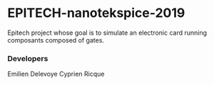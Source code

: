 # EPITECH-nanotekspice-2019
Epitech project whose goal is to simulate an electronic card running composants composed of gates.


### Developers

Emilien Delevoye
Cyprien Ricque
